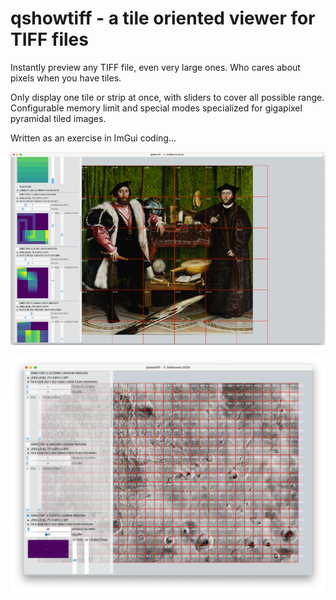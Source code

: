 # qshowtiff - a tile oriented viewer for TIFF files
 Instantly preview any TIFF file, even very large ones.
 Who cares about pixels when you have tiles.

Only display one tile or strip at once, with sliders to cover all possible range.
Configurable memory limit and special modes specialized for gigapixel pyramidal tiled
  images. 

Written as an exercise in ImGui coding...


![qshowtiff inspecting a pyramidal TIFF  ](images/qshowtiff_ambassadors.png)

![qshowtiff inspecting one of the largest single file images in the world (> 4 200 000 x  2 100 000)](images/qshowtiff-mars.png)
